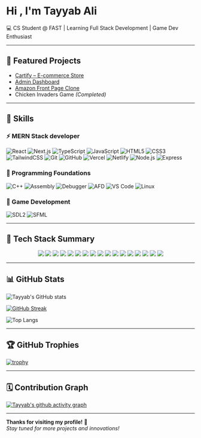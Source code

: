 # Hi , I'm Tayyab Ali  

💻 CS Student @ FAST | Learning Full Stack Development | Game Dev Enthusiast 

---

## 🚀 Featured Projects  

- [Cartify – E-commerce Store](https://store-cartify.netlify.app/)  
- [Admin Dashboard](https://tayyab-admin-dashboard.netlify.app/)  
- [Amazon Front Page Clone](https://amazom-front-end.netlify.app/)  
- Chicken Invaders Game *(Completed)*  

---

## 🧠 Skills  

### ⚡ MERN Stack developer
![React](https://img.shields.io/badge/React-20232A?style=for-the-badge&logo=react&logoColor=61DAFB)
![Next.js](https://img.shields.io/badge/Next.js-000000?style=for-the-badge&logo=next.js&logoColor=white)
![TypeScript](https://img.shields.io/badge/TypeScript-3178C6?style=for-the-badge&logo=typescript&logoColor=white)
![JavaScript](https://img.shields.io/badge/JavaScript-F7DF1E?style=for-the-badge&logo=javascript&logoColor=black)
![HTML5](https://img.shields.io/badge/HTML5-E34F26?style=for-the-badge&logo=html5&logoColor=white)
![CSS3](https://img.shields.io/badge/CSS3-1572B6?style=for-the-badge&logo=css3&logoColor=white)
![TailwindCSS](https://img.shields.io/badge/Tailwind_CSS-38B2AC?style=for-the-badge&logo=tailwind-css&logoColor=white)
![Git](https://img.shields.io/badge/Git-F05033?style=for-the-badge&logo=git&logoColor=white)
![GitHub](https://img.shields.io/badge/GitHub-181717?style=for-the-badge&logo=github&logoColor=white)
![Vercel](https://img.shields.io/badge/Vercel-000000?style=for-the-badge&logo=vercel&logoColor=white)
![Netlify](https://img.shields.io/badge/Netlify-00C7B7?style=for-the-badge&logo=netlify&logoColor=white)
![Node.js](https://img.shields.io/badge/Node.js-339933?style=for-the-badge&logo=node.js&logoColor=white)
![Express](https://img.shields.io/badge/Express-000000?style=for-the-badge&logo=express&logoColor=white)

### 🧩 Programming Foundations  
![C++](https://img.shields.io/badge/C++-00599C?style=for-the-badge&logo=c%2B%2B&logoColor=white)
![Assembly](https://img.shields.io/badge/Assembly-6E4C13?style=for-the-badge&logo=asm&logoColor=white)
![Debugger](https://img.shields.io/badge/GDB_Debugger-DA2C43?style=for-the-badge&logo=gnu&logoColor=white)
![AFD](https://img.shields.io/badge/AFD_Debugging-4B0082?style=for-the-badge&logo=gnometerminal&logoColor=white)
![VS Code](https://img.shields.io/badge/VS_Code-0078D7?style=for-the-badge&logo=visual-studio-code&logoColor=white)
![Linux](https://img.shields.io/badge/Linux-FCC624?style=for-the-badge&logo=linux&logoColor=black)


### 👾 Game Development  
![SDL2](https://img.shields.io/badge/SDL2-0A74DA?style=for-the-badge&logo=game&logoColor=white)
![SFML](https://img.shields.io/badge/SFML-8CC84B?style=for-the-badge&logo=cplusplus&logoColor=white)

---

## 🧰 Tech Stack Summary  

<p align="center">
  <img src="https://img.shields.io/badge/React-20232A?style=for-the-badge&logo=react&logoColor=61DAFB" />
  <img src="https://img.shields.io/badge/Next.js-000000?style=for-the-badge&logo=next.js&logoColor=white" />
  <img src="https://img.shields.io/badge/TypeScript-3178C6?style=for-the-badge&logo=typescript&logoColor=white" />
  <img src="https://img.shields.io/badge/JavaScript-F7DF1E?style=for-the-badge&logo=javascript&logoColor=black" />
  <img src="https://img.shields.io/badge/C++-00599C?style=for-the-badge&logo=c%2B%2B&logoColor=white" />
  <img src="https://img.shields.io/badge/Assembly-6E4C13?style=for-the-badge&logo=asm&logoColor=white" />
  <img src="https://img.shields.io/badge/GDB_Debugger-DA2C43?style=for-the-badge&logo=gnu&logoColor=white" />
  <img src="https://img.shields.io/badge/VS_Code-0078D7?style=for-the-badge&logo=visual-studio-code&logoColor=white" />
  <img src="https://img.shields.io/badge/Linux-FCC624?style=for-the-badge&logo=linux&logoColor=black" />
  <img src="https://img.shields.io/badge/Node.js-339933?style=for-the-badge&logo=node.js&logoColor=white" />
  <img src="https://img.shields.io/badge/Express-000000?style=for-the-badge&logo=express&logoColor=white" />
  <img src="https://img.shields.io/badge/Firebase-FFCA28?style=for-the-badge&logo=firebase&logoColor=black" />
  <img src="https://img.shields.io/badge/Vercel-000000?style=for-the-badge&logo=vercel&logoColor=white" />
  <img src="https://img.shields.io/badge/Netlify-00C7B7?style=for-the-badge&logo=netlify&logoColor=white" />
  <img src="https://img.shields.io/badge/SaaS-FF6F00?style=for-the-badge&logo=cloudflare&logoColor=white" />
  <img src="https://img.shields.io/badge/SDL2-0A74DA?style=for-the-badge&logo=game&logoColor=white" />
  <img src="https://img.shields.io/badge/SFML-8CC84B?style=for-the-badge&logo=cplusplus&logoColor=white" />
</p>

---

## 📊 GitHub Stats  

![Tayyab's GitHub stats](https://github-readme-stats.vercel.app/api?username=Tayyab-Ali-786&show_icons=true&theme=radical)  

[![GitHub Streak](https://streak-stats.demolab.com?user=Tayyab-Ali-786&theme=radical&hide_border=false)](https://git.io/streak-stats)  

![Top Langs](https://github-readme-stats.vercel.app/api/top-langs/?username=Tayyab-Ali-786&layout=compact&theme=radical)  

---

## 🏆 GitHub Trophies  

[![trophy](https://github-profile-trophy.vercel.app/?username=Tayyab-Ali-786&theme=radical&row=1&column=6)](https://github.com/ryo-ma/github-profile-trophy)  

---

## 🗓️ Contribution Graph  

[![Tayyab's github activity graph](https://github-readme-activity-graph.vercel.app/graph?username=Tayyab-Ali-786&theme=radical)](https://github.com/ashutosh00710/github-readme-activity-graph)  

---

**Thanks for visiting my profile!** 🚀  
*Stay tuned for more projects and innovations!*  
